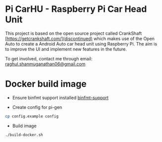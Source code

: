# Pi CarHU - Raspberry Pi Car Head Unit
This project is based on the open source project called CrankShaft [https://getcrankshaft.com/](discontinued) which makes use of the Open Auto to create a Android Auto car head unit using Raspberry Pi. The aim is to improve the UI and implement new features in the future.

To get involved, contact me through email: raghul.shanmuganathan06@gmail.com

# Docker build image

- Ensure binfmt support installed [binfmt-support](binfmt-misc.md)

- Create config for pi-gen
```bash
cp config.example config
```
- Build image
```bash
./build-docker.sh
```

